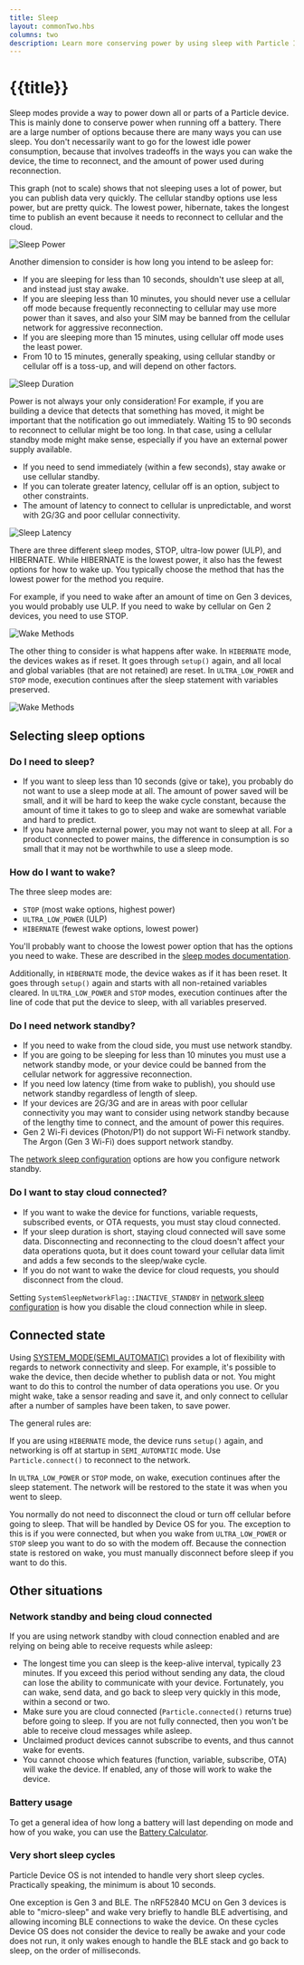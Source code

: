 ```yaml
---
title: Sleep
layout: commonTwo.hbs
columns: two
description: Learn more conserving power by using sleep with Particle IoT devices
---
```


# {{title}}

Sleep modes provide a way to power down all or parts of a Particle device. This is mainly done to conserve power when running off a battery. There are a large number of options because there are many ways you can use sleep. You don't necessarily want to go for the lowest idle power consumption, because that involves tradeoffs in the ways you can wake the device, the time to reconnect, and the amount of power used during reconnection.

This graph (not to scale) shows that not sleeping uses a lot of power, but you can publish data very quickly. The cellular standby options use less power, but are pretty quick. The lowest power, hibernate, takes the longest time to publish an event because it needs to reconnect to cellular and the cloud.

![Sleep Power](/assets/images/tutorials/sleep-power.png)

Another dimension to consider is how long you intend to be asleep for:

- If you are sleeping for less than 10 seconds, shouldn't use sleep at all, and instead just stay awake.
- If you are sleeping less than 10 minutes, you should never use a cellular off mode because frequently reconnecting to cellular may use more power than it saves, and also your SIM may be banned from the cellular network for aggressive reconnection.
- If you are sleeping more than 15 minutes, using cellular off mode uses the least power.
- From 10 to 15 minutes, generally speaking, using cellular standby or cellular off is a toss-up, and will depend on other factors.

![Sleep Duration](/assets/images/tutorials/sleep-duration2.png)

Power is not always your only consideration! For example, if you are building a device that detects that something has moved, it might be important that the notification go out immediately. Waiting 15 to 90 seconds to reconnect to cellular might be too long. In that case, using a cellular standby mode might make sense, especially if you have an external power supply available.

- If you need to send immediately (within a few seconds), stay awake or use cellular standby.
- If you can tolerate greater latency, cellular off is an option, subject to other constraints.
- The amount of latency to connect to cellular is unpredictable, and worst with 2G/3G and poor cellular connectivity.

![Sleep Latency](/assets/images/tutorials/sleep-latency.png)

There are three different sleep modes, STOP, ultra-low power (ULP), and HIBERNATE. While HIBERNATE is the lowest power, it also has the fewest options for how to wake up. You typically choose the method that has the lowest power for the method you require.

For example, if you need to wake after an amount of time on Gen 3 devices, you would probably use ULP. If you need to wake by cellular on Gen 2 devices, you need to use STOP.

![Wake Methods](/assets/images/tutorials/wake-methods.png)


The other thing to consider is what happens after wake. In `HIBERNATE` mode, the devices wakes as if reset. It goes through `setup()` again, and all local and global variables (that are not retained) are reset. In `ULTRA_LOW_POWER` and `STOP` mode, execution continues after the sleep statement with variables preserved.

![Wake Methods](/assets/images/tutorials/sleep-variables.png)


## Selecting sleep options

### Do I need to sleep?

- If you want to sleep less than 10 seconds (give or take), you probably do not want to use a sleep mode at all. The amount of power saved will be small, and it will be hard to keep the wake cycle constant, because the amount of time it takes to go to sleep and wake are somewhat variable and hard to predict.
- If you have ample external power, you may not want to sleep at all. For a product connected to power mains, the difference in consumption is so small that it may not be worthwhile to use a sleep mode. 

### How do I want to wake?

The three sleep modes are:

- `STOP` (most wake options, highest power)
- `ULTRA_LOW_POWER` (ULP)
- `HIBERNATE` (fewest wake options, lowest power)

You'll probably want to choose the lowest power option that has the options you need to wake. These are described in the [sleep modes documentation](/reference/device-os/api/sleep-sleep/stop-systemsleepmode/).

Additionally, in `HIBERNATE` mode, the device wakes as if it has been reset. It goes through `setup()` again and starts with all non-retained variables cleared. In `ULTRA_LOW_POWER` and `STOP` modes, execution continues after the line of code that put the device to sleep, with all variables preserved.

### Do I need network standby?

- If you need to wake from the cloud side, you must use network standby.
- If you are going to be sleeping for less than 10 minutes you must use a network standby mode, or your device could be banned from the cellular network for aggressive reconnection.
- If you need low latency (time from wake to publish), you should use network standby regardless of length of sleep.
- If your devices are 2G/3G and are in areas with poor cellular connectivity you may want to consider using network standby because of the lengthy time to connect, and the amount of power this requires.
- Gen 2 Wi-Fi devices (Photon/P1) do not support Wi-Fi network standby. The Argon (Gen 3 Wi-Fi) does support network standby.

The [network sleep configuration](/reference/device-os/api/sleep-sleep/network-systemsleepconfiguration/) options are how you configure network standby.

### Do I want to stay cloud connected?

- If you want to wake the device for functions, variable requests, subscribed events, or OTA requests, you must stay cloud connected.
- If your sleep duration is short, staying cloud connected will save some data. Disconnecting and reconnecting to the cloud doesn't affect your data operations quota, but it does count toward your cellular data limit and adds a few seconds to the sleep/wake cycle.
- If you do not want to wake the device for cloud requests, you should disconnect from the cloud.

Setting `SystemSleepNetworkFlag::INACTIVE_STANDBY` in [network sleep configuration](/reference/device-os/api/sleep-sleep/network-systemsleepconfiguration/) is how you disable the cloud connection while in sleep.


## Connected state

Using [SYSTEM_MODE(SEMI_AUTOMATIC)](/reference/device-os/api/system-modes/semi-automatic-mode/) provides a lot of flexibility with regards to network connectivity and sleep. For example, it's possible to wake the device, then decide whether to publish data or not. You might want to do this to control the number of data operations you use. Or you might wake, take a sensor reading and save it, and only connect to cellular after a number of samples have been taken, to save power.

The general rules are:

If you are using `HIBERNATE` mode, the device runs `setup()` again, and networking is off at startup in `SEMI_AUTOMATIC` mode. Use `Particle.connect()` to reconnect to the network.

In `ULTRA_LOW_POWER` or `STOP` mode, on wake, execution continues after the sleep statement. The network will be restored to the state it was when you went to sleep.

You normally do not need to disconnect the cloud or turn off cellular before going to sleep. That will be handled by Device OS for you. The exception to this is if you were connected, but when you wake from `ULTRA_LOW_POWER` or `STOP` sleep you want to do so with the modem off. Because the connection state is restored on wake, you must manually disconnect before sleep if you want to do this.

## Other situations

### Network standby and being cloud connected

If you are using network standby with cloud connection enabled and are relying on being able to receive requests while asleep:

- The longest time you can sleep is the keep-alive interval, typically 23 minutes. If you exceed this period without sending any data, the cloud can lose the ability to communicate with your device. Fortunately, you can wake, send data, and go back to sleep very quickly in this mode, within a second or two.
- Make sure you are cloud connected (`Particle.connected()` returns true) before going to sleep. If you are not fully connected, then you won't be able to receive cloud messages while asleep.
- Unclaimed product devices cannot subscribe to events, and thus cannot wake for events.
- You cannot choose which features (function, variable, subscribe, OTA) will wake the device. If enabled, any of those will work to wake the device.

### Battery usage

To get a general idea of how long a battery will last depending on mode and how of you wake, you can use the [Battery Calculator](https://particle-iot.github.io/BatteryCalculator/).

### Very short sleep cycles

Particle Device OS is not intended to handle very short sleep cycles. Practically speaking, the minimum is about 10 seconds.

One exception is Gen 3 and BLE. The nRF52840 MCU on Gen 3 devices is able to "micro-sleep" and wake very briefly to handle BLE advertising, and allowing incoming BLE connections to wake the device. On these cycles Device OS does not consider the device to really be awake and your code does not run, it only wakes enough to handle the BLE stack and go back to sleep, on the order of milliseconds.


